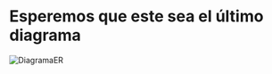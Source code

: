 # Esperemos que este sea el último diagrama

![DiagramaER](https://user-images.githubusercontent.com/88745754/144970653-11fd397f-b506-4b6e-9c2f-f512841a675b.png)
